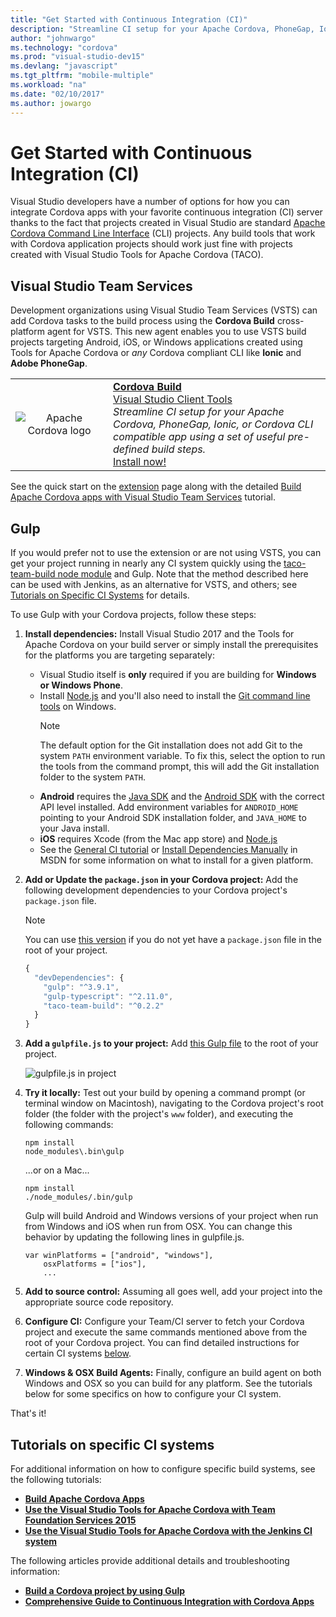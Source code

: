 ```yaml
---
title: "Get Started with Continuous Integration (CI)"
description: "Streamline CI setup for your Apache Cordova, PhoneGap, Ionic, or Cordova CLI compatible app using a set of useful pre-defined build steps."
author: "johnwargo"
ms.technology: "cordova"
ms.prod: "visual-studio-dev15"
ms.devlang: "javascript"
ms.tgt_pltfrm: "mobile-multiple"
ms.workload: "na"
ms.date: "02/10/2017"
ms.author: jowargo
---
```


# Get Started with Continuous Integration (CI)

Visual Studio developers have a number of options for how you can integrate Cordova apps with your favorite continuous integration (CI) server thanks to the fact that projects created in Visual Studio are standard [Apache Cordova Command Line Interface](https://go.microsoft.com/fwlink/?LinkID=533773) (CLI) projects. Any build tools that work with Cordova application projects should work just fine with projects created with Visual Studio Tools for Apache Cordova (TACO).

## Visual Studio Team Services

Development organizations using Visual Studio Team Services (VSTS) can add Cordova tasks to the build process using the **Cordova Build** cross-platform agent for VSTS. This new agent enables you to use VSTS build projects targeting Android, iOS, or Windows applications created using Tools for Apache Cordova or *any* Cordova compliant CLI like **Ionic** and **Adobe PhoneGap**.

<table style="width: 100%; border-style: none;"><tr>
<td style="width: 140px; text-align: center;"><img src="https://raw.githubusercontent.com/Microsoft/vsts-cordova-tasks/master/docs/media/misc/cordova_logo_white_purple.png" alt="Apache Cordova logo" /></td>
<td><strong><a href="https://go.microsoft.com/fwlink/?LinkID=691188">Cordova Build</a></strong><br />
<a href="https://marketplace.visualstudio.com/search?term=publisher%3A%22Visual%20Studio%20Client%20Tools%22&target=VSTS">Visual Studio Client Tools</a><br />
<i>Streamline CI setup for your Apache Cordova, PhoneGap, Ionic, or Cordova CLI compatible app using a set of useful pre-defined build steps.</i><br />
<a href="https://go.microsoft.com/fwlink/?LinkID=691188">Install now!</a>
</td>
</tr></table>

See the quick start on the [extension](https://go.microsoft.com/fwlink/?LinkID=691188) page along with the detailed [Build Apache Cordova apps with Visual Studio Team Services](https://go.microsoft.com/fwlink/?LinkID=691186) tutorial.

## Gulp

If you would prefer not to use the extension or are not using VSTS, you can get your project running in nearly any CI system quickly using the [taco-team-build node module](https://go.microsoft.com/fwlink/?LinkID=533736) and Gulp. Note that the method described here can be used with Jenkins, as an alternative for VSTS, and others; see [Tutorials on Specific CI Systems](#ci) for details.

To use Gulp with your Cordova projects, follow these steps:

1. **Install dependencies:** Install Visual Studio 2017 and the Tools for Apache Cordova on your build server or simply install the prerequisites for the platforms you are targeting separately:

   + Visual Studio itself is **only** required if you are building for **Windows or Windows Phone**.
   + Install [Node.js](http://nodejs.org) and you'll also need to install the [Git command line tools](https://git-scm.com/) on Windows.
     > [!NOTE]
     > The default option for the Git installation does not add Git to the system `PATH` environment variable. To fix this, select the option to run the tools from the command prompt, this will add the Git installation folder to the system `PATH`.
   + **Android** requires the [Java SDK](http://www.oracle.com/technetwork/java/javase/downloads/index.html) and the [Android SDK](https://go.microsoft.com/fwlink/?LinkID=533747) with the correct API level installed. Add environment variables for `ANDROID_HOME` pointing to your Android SDK installation folder, and `JAVA_HOME` to your Java install.
   + **iOS** requires Xcode (from the Mac app store) and [Node.js](http://nodejs.org)
   + See the [General CI tutorial](ci-guide.md) or [Install Dependencies Manually](https://msdn.microsoft.com/library/dn771551.aspx) in MSDN for some information on what to install for a given platform.

2. **Add or Update the `package.json` in your Cordova project:** Add the following development dependencies to your Cordova project's `package.json` file.

   > [!NOTE]
   > You can use [this version](https://go.microsoft.com/fwlink/?LinkID=691923) if you do not yet have a `package.json` file in the root of your project.

   ```JavaScript
   {
     "devDependencies": {
       "gulp": "^3.9.1",
       "gulp-typescript": "^2.11.0",
       "taco-team-build": "^0.2.2"
     }
   }
   ```

3. **Add a `gulpfile.js` to your project:** Add [this Gulp file](https://go.microsoft.com/fwlink/?LinkID=691922) to the root of your project.

   ![gulpfile.js in project](media/get-started-with-ci/quick-1.png)

4. **Try it locally:** Test out your build by opening a command prompt (or terminal window on Macintosh), navigating to the Cordova project's root folder (the folder with the project's `www` folder), and executing the following commands:

   ```
   npm install
   node_modules\.bin\gulp
   ```

   ...or on a Mac...

   ```
   npm install
   ./node_modules/.bin/gulp
   ```

   Gulp will build Android and Windows versions of your project when run from Windows and iOS when run from OSX. You can change this behavior by updating the following lines in gulpfile.js.

   ```
   var winPlatforms = ["android", "windows"],
       osxPlatforms = ["ios"],
       ...
   ```

5. **Add to source control:** Assuming all goes well, add your project into the appropriate source code repository.

6. **Configure CI:** Configure your Team/CI server to fetch your Cordova project and execute the same commands mentioned above from the root of your Cordova project. You can find detailed instructions for certain CI systems [below](#ci).

7. **Windows & OSX Build Agents:** Finally, configure an build agent on both Windows and OSX so you can build for any platform. See the tutorials below for some specifics on how to configure your CI system.

That's it!

## <a name="ci"></a> Tutorials on specific CI systems

For additional information on how to configure specific build systems, see the following tutorials:

+	**[Build Apache Cordova Apps](https://go.microsoft.com/fwlink/?LinkID=691186)**
+	**[Use the Visual Studio Tools for Apache Cordova with Team Foundation Services 2015](tfs2015.md)**
+	**[Use the Visual Studio Tools for Apache Cordova with the Jenkins CI system](jenkins.md)**

The following articles provide additional details and troubleshooting information:

+	**[Build a Cordova project by using Gulp](using-gulp-build-tasks.md)**
+	**[Comprehensive Guide to Continuous Integration with Cordova Apps](ci-guide.md)**
